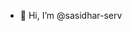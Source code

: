- 👋 Hi, I’m @sasidhar-serv
<!---
sasidhar-serv/sasidhar-serv is a ✨ special ✨ repository because its `README.md` (this file) appears on your GitHub profile.
You can click the Preview link to take a look at your changes.
--->
